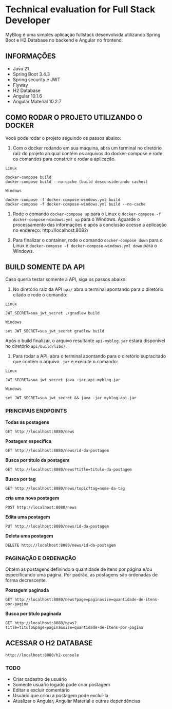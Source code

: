 # Technical evaluation for Full Stack Developer

MyBlog é uma simples aplicação fullstack desenvolvida utilizando Spring Boot e H2 Database no backend e Angular no frontend.

## INFORMAÇÕES  

- Java 21
- Spring Boot 3.4.3
- Spring security e JWT
- Flyway
- H2 Database
- Angular 10.1.6
- Angular Material 10.2.7  

## COMO RODAR O PROJETO UTILIZANDO O DOCKER

Você pode rodar o projeto seguindo os passos abaixo:  

1. Com o docker rodando em sua máquina, abra um terminal no diretório raíz do projeto ao qual contém os arquivos do docker-compose e rode os comandos para construir e rodar a aplicação.

```
Linux

docker-compose build
docker-compose build --no-cache (build desconsiderando caches)

Windows

docker-compose -f docker-compose-windows.yml build
docker-compose -f docker-compose-windows.yml build --no-cache

```


1. Rode o comando `docker-compose up` para o Linux e `docker-compose -f docker-compose-windows.yml up` para o Windows. Aguarde o processamento das informações e após a conclusão acesse a aplicação no endereço: http://localhost:8082/

1. Para finalizar o container, rode o comando `docker-compose down` para o Linux e `docker-compose -f docker-compose-windows.yml down` para o Windows.

## BUILD SOMENTE DA API

Caso queria testar somente a API, siga os passos abaixo:

1. No diretório raíz da API `api/` abra o terminal apontando para o diretório citado e rode o comando:

```
Linux

JWT_SECRET=sua_jwt_secret ./gradlew build

Windows

set JWT_SECRET=sua_jwt_secret gradlew build
```
Após o build finalizar, o arquivo resultante `api-myblog.jar` estará disponível no diretório `api/build/libs/`.

1. Para rodar a API, abra o terminal apontando para o diretório supracitado que contém o arquivo `.jar` e execute o comando:

```
Linux

JWT_SECRET=sua_jwt_secret java -jar api-myblog.jar

Windows

set JWT_SECRET=sua_jwt_secret && java -jar myblog-api.jar
```

### PRINCIPAIS ENDPOINTS

**Todas as postagens**
```
GET http://localhost:8080/news
```

**Postagem específica**
```
GET http://localhost:8080/news/id-da-postagem
```

**Busca por título da postagem**
```
GET http://localhost:8080/news?title=titulo-da-postagem
```

**Busca por tag**
```
GET http://localhost:8080/news/topic?tag=nome-da-tag
```

**cria uma nova postagem**
```
POST http://localhost:8080/news
```

**Edita uma postagem**
```
PUT http://localhost:8080/news/id-da-postagem
```

**Deleta uma postagem**
```
DELETE http://localhost:8080/news/id-da-postagem
```

### PAGINAÇÃO E ORDENAÇÃO

Obtém as postagens definindo a quantidade de itens por página e/ou especificando uma página. Por padrão, as postagens são ordenadas de forma decrescente.

**Postagem paginada**
```
GET http://localhost:8080/news?page=paginasize=quantidade-de-itens-por-pagina
```


**Busca por título paginada**
```
GET http://localhost:8080/news?title=titulo&page=pagina&size=quantidade-de-itens-por-pagina
```

## ACESSAR O H2 DATABASE

```
http://localhost:8080/h2-console
```

### TODO

- Criar cadastro de usuário
- Somente usuário logado pode criar postagem
- Editar e excluir comentário
- Usuário que criou a postagem pode excluí-la
- Atualizar o Angular, Angular Material e outras dependências 